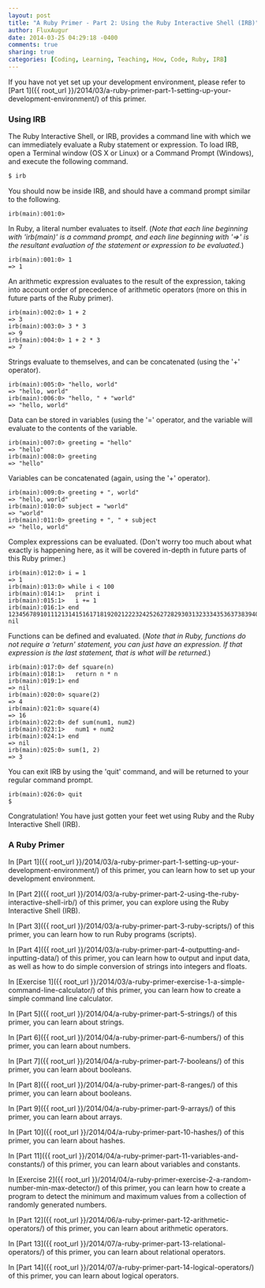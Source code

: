 ```yaml
---
layout: post
title: "A Ruby Primer - Part 2: Using the Ruby Interactive Shell (IRB)"
author: FluxAugur
date: 2014-03-25 04:29:18 -0400
comments: true
sharing: true
categories: [Coding, Learning, Teaching, How, Code, Ruby, IRB]
---
```

If you have not yet set up your development environment, please refer to [Part 1]({{ root_url }}/2014/03/a-ruby-primer-part-1-setting-up-your-development-environment/) of this primer.

### Using IRB

The Ruby Interactive Shell, or IRB, provides a command line with which we can immediately evaluate a Ruby statement or expression. To load IRB, open a Terminal window (OS X or Linux) or a Command Prompt (Windows), and execute the following command.

``` bash Loading IRB
$ irb
```

You should now be inside IRB, and should have a command prompt similar to the following.

``` irb IRB command prompt
irb(main):001:0>
```

In Ruby, a literal number evaluates to itself. (*Note that each line beginning with 'irb(main)' is a command prompt, and each line beginning with '=>' is the resultant evaluation of the statement or expression to be evaluated.*)

``` irb Evaluation of a literal number
irb(main):001:0> 1
=> 1
```

An arithmetic expression evaluates to the result of the expression, taking into account order of precedence of arithmetic operators (more on this in future parts of the Ruby primer).

``` irb Evaluation of an arithmetic expression
irb(main):002:0> 1 + 2
=> 3
irb(main):003:0> 3 * 3
=> 9
irb(main):004:0> 1 + 2 * 3
=> 7
```

Strings evaluate to themselves, and can be concatenated (using the '+' operator).

``` irb Evaluation of a string
irb(main):005:0> "hello, world"
=> "hello, world"
irb(main):006:0> "hello, " + "world"
=> "hello, world"
```

Data can be stored in variables (using the '=' operator, and the variable will evaluate to the contents of the variable.

``` irb Storing data in and evaluating variables
irb(main):007:0> greeting = "hello"
=> "hello"
irb(main):008:0> greeting
=> "hello"
```

Variables can be concatenated (again, using the '+' operator).

``` irb Concatenating and evaluating variables
irb(main):009:0> greeting + ", world"
=> "hello, world"
irb(main):010:0> subject = "world"
=> "world"
irb(main):011:0> greeting + ", " + subject
=> "hello, world"
```

Complex expressions can be evaluated. (Don't worry too much about what exactly is happening here, as it will be covered in-depth in future parts of this Ruby primer.)

``` irb Evaluating a complex expression
irb(main):012:0> i = 1
=> 1
irb(main):013:0> while i < 100
irb(main):014:1>   print i
irb(main):015:1>   i += 1
irb(main):016:1> end
123456789101112131415161718192021222324252627282930313233343536373839404142434445464748495051525354555657585960616263646566676869707172737475767778798081828384858687888990919293949596979899=> nil
```

Functions can be defined and evaluated. (*Note that in Ruby, functions do not require a 'return' statement, you can just have an expression. If that expression is the last statement, that is what will be returned.*)

``` irb Defining and evaluating functions
irb(main):017:0> def square(n)
irb(main):018:1>   return n * n
irb(main):019:1> end
=> nil
irb(main):020:0> square(2)
=> 4
irb(main):021:0> square(4)
=> 16
irb(main):022:0> def sum(num1, num2)
irb(main):023:1>   num1 + num2
irb(main):024:1> end
=> nil
irb(main):025:0> sum(1, 2)
=> 3
```

You can exit IRB by using the 'quit' command, and will be returned to your regular command prompt.

``` irb Exiting IRB
irb(main):026:0> quit
$
```

Congratulation! You have just gotten your feet wet using Ruby and the Ruby Interactive Shell (IRB).

### A Ruby Primer

In [Part 1]({{ root_url }}/2014/03/a-ruby-primer-part-1-setting-up-your-development-environment/) of this primer, you can learn how to set up your development environment.

In [Part 2]({{ root_url }}/2014/03/a-ruby-primer-part-2-using-the-ruby-interactive-shell-irb/) of this primer, you can explore using the Ruby Interactive Shell (IRB).

In [Part 3]({{ root_url }}/2014/03/a-ruby-primer-part-3-ruby-scripts/) of this primer, you can learn how to run Ruby programs (scripts).

In [Part 4]({{ root_url }}/2014/03/a-ruby-primer-part-4-outputting-and-inputting-data/) of this primer, you can learn how to output and input data, as well as how to do simple conversion of strings into integers and floats.

In [Exercise 1]({{ root_url }}/2014/03/a-ruby-primer-exercise-1-a-simple-command-line-calculator/) of this primer, you can learn how to create a simple command line calculator.

In [Part 5]({{ root_url }}/2014/04/a-ruby-primer-part-5-strings/) of this primer, you can learn about strings.

In [Part 6]({{ root_url }}/2014/04/a-ruby-primer-part-6-numbers/) of this primer, you can learn about numbers.

In [Part 7]({{ root_url }}/2014/04/a-ruby-primer-part-7-booleans/) of this primer, you can learn about booleans.

In [Part 8]({{ root_url }}/2014/04/a-ruby-primer-part-8-ranges/) of this primer, you can learn about booleans.

In [Part 9]({{ root_url }}/2014/04/a-ruby-primer-part-9-arrays/) of this primer, you can learn about arrays.

In [Part 10]({{ root_url }}/2014/04/a-ruby-primer-part-10-hashes/) of this primer, you can learn about hashes.

In [Part 11]({{ root_url }}/2014/04/a-ruby-primer-part-11-variables-and-constants/) of this primer, you can learn about variables and constants.

In [Exercise 2]({{ root_url }}/2014/04/a-ruby-primer-exercise-2-a-random-number-min-max-detector/) of this primer, you can learn how to create a program to detect the minimum and maximum values from a collection of randomly generated numbers.

In [Part 12]({{ root_url }}/2014/06/a-ruby-primer-part-12-arithmetic-operators/) of this primer, you can learn about arithmetic operators.

In [Part 13]({{ root_url }}/2014/07/a-ruby-primer-part-13-relational-operators/) of this primer, you can learn about relational operators.

In [Part 14]({{ root_url }}/2014/07/a-ruby-primer-part-14-logical-operators/) of this primer, you can learn about logical operators.